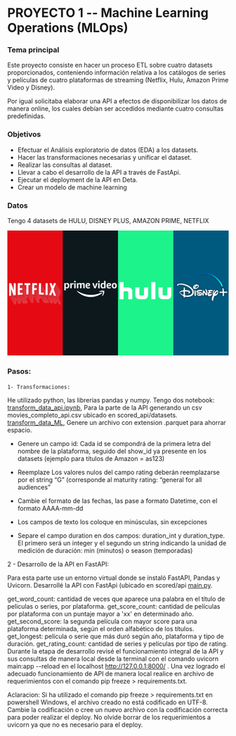 # PROYECTO 1 -- Machine Learning Operations (MLOps)

### Tema principal

Este proyecto consiste en hacer un proceso ETL sobre cuatro datasets proporcionados, conteniendo información relativa a los catálogos de series y películas de cuatro plataformas de streaming (Netflix, Hulu, Amazon Prime Video y Disney).

Por igual solicitaba elaborar una API a efectos de disponibilizar los datos de manera online, los cuales debían ser accedidos mediante cuatro consultas predefinidas.

### Objetivos

- Efectuar el Análisis exploratorio de datos (EDA) a los datasets.
- Hacer las transformaciones necesarias y unificar el dataset.
- Realizar las consultas al dataset.
- Llevar a cabo el desarrollo de la API a través de FastApi.
- Ejecutar el deployment de la API en Deta.
- Crear un modelo de machine learning

### Datos

Tengo 4 datasets de HULU, DISNEY PLUS, AMAZON PRIME, NETFLIX

![](https://raw.githubusercontent.com/mrcruzer/MLOps/main/src/plataformas.png)

### Pasos:

`1- Transformaciones:`

He utilizado python, las librerias pandas y numpy. 
Tengo dos notebook: [transform_data_api.ipynb](https://github.com/mrcruzer/MLOps/blob/main/transform_data_api.ipynb), Para la parte de la API generando un csv movies_completo_api.csv ubicado en scored_api/datasets.
[transform_data_ML](https://github.com/mrcruzer/MLOps/blob/main/transform_data_ML.ipynb), Genere un archivo con extension .parquet para ahorrar espacio.

- Genere un campo id: Cada id se compondrá de la primera letra del nombre de la plataforma, seguido del show_id ya presente en los datasets (ejemplo para títulos de Amazon = as123)

- Reemplaze Los valores nulos del campo rating deberán reemplazarse por el string “G” (corresponde al maturity rating: “general for all audiences”

- Cambie el formato de las fechas, las pase a formato Datetime, con el formato AAAA-mm-dd

- Los campos de texto los coloque en minúsculas, sin excepciones

- Separe el campo duration en dos campos: duration_int y duration_type. El primero será un integer y el segundo un string indicando la unidad de medición de duración: min (minutos) o season (temporadas)

2 - Desarrollo de la API en FastAPI:

Para esta parte use un entorno virtual donde se instaló FastAPI, Pandas y Uvicorn. Desarrollé la API con FastApi (ubicado en scored/api [main.py](https://github.com/mrcruzer/MLOps/blob/main/scored_api/main.py).

get_word_count: cantidad de veces que aparece una palabra en el título de peliculas o series, por plataforma.
get_score_count: cantidad de películas por plataforma con un puntaje mayor a 'xx' en determinado año.
get_second_score: la segunda película con mayor score para una plataforma determinada, según el orden alfabético de los títulos.
get_longest: película o serie que más duró según año, plataforma y tipo de duración.
get_rating_count: cantidad de series y películas por tipo de rating.
Durante la etapa de desarrollo revisé el funcionamiento integral de la API y sus consultas de manera local desde la terminal con el comando uvicorn main:app --reload en el localhost http://127.0.0.1:8000/ . Una vez logrado el adecuado funcionamiento de API de manera local realice en archivo de requerimientos con el comando pip freeze > requirements.txt.

Aclaracion: Si ha utilizado el comando pip freeze > requirements.txt en powershell Windows, el archivo creado no está codificado en UTF-8. Cambie la codificación o cree un nuevo archivo con la codificación correcta para poder realizar el deploy. No olvide borrar de los requerimientos a uvicorn ya que no es necesario para el deploy.